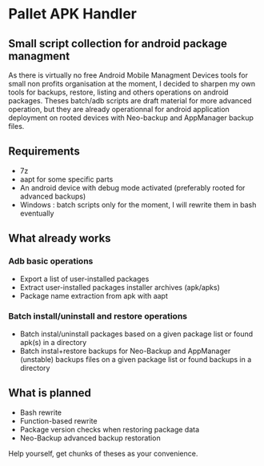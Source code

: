 # Pallet APK Handler
## Small script collection for android package managment

As there is virtually no free Android Mobile Managment Devices tools for small non profits organisation at the moment, I decided to sharpen my own tools for backups, restore, listing and others operations on android packages. Theses batch/adb scripts are draft material for more advanced operation, but they are already operationnal for android application deployment on rooted devices with Neo-backup and AppManager backup files.

## Requirements
- 7z
- aapt for some specific parts
- An android device with debug mode activated (preferably rooted for advanced backups)
- Windows : batch scripts only for the moment, I will rewrite them in bash eventually

## What already works
### Adb basic operations
- Export a list of user-installed packages
- Extract user-installed packages installer archives (apk/apks)
- Package name extraction from apk with aapt
### Batch install/uninstall and restore operations
- Batch instal/uninstall packages based on a given package list or found apk(s) in a directory
- Batch instal+restore backups for Neo-Backup and AppManager (unstable) backups files on a given package list or found backups in a directory 

## What is planned
- Bash rewrite
- Function-based rewrite 
- Package version checks when restoring package data
- Neo-Backup advanced backup restoration

Help yourself, get chunks of theses as your convenience.
